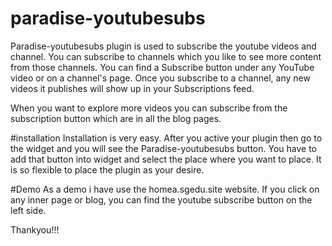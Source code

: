 # paradise-youtubesubs
Paradise-youtubesubs plugin is used to subscribe the youtube videos and channel.
You can subscribe to channels which you like to see more content from those channels. 
You can find a Subscribe button under any YouTube video or on a channel's page. Once you subscribe to a channel, 
any new videos it publishes will show up in your Subscriptions feed.

When you want to explore more videos you can subscribe from the subscription button which are in all the blog pages.

#installation
Installation is very easy. After you active your plugin then go to the widget and you will see the Paradise-youtubesubs button. 
You have to add that button into widget and select the place where you want to place. It is so flexible to place the plugin as your desire.

#Demo
As a demo i have use the homea.sgedu.site website. If you click on any inner page or blog, you can find the youtube subscribe button on the left side.

Thankyou!!!
